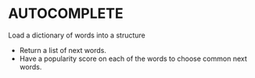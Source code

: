 # AUTOCOMPLETE

Load a dictionary of words into a structure

* Return a list of next words.
* Have a popularity score on each of the words to choose common next words.

